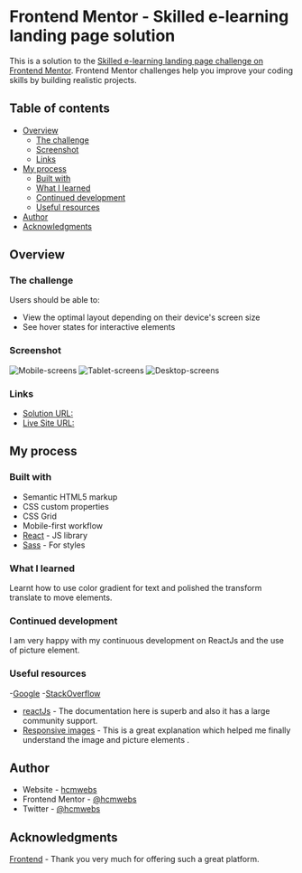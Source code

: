 # Frontend Mentor - Skilled e-learning landing page solution

This is a solution to the [Skilled e-learning landing page challenge on Frontend Mentor](https://www.frontendmentor.io/challenges/skilled-elearning-landing-page-S1ObDrZ8q). Frontend Mentor challenges help you improve your coding skills by building realistic projects.

## Table of contents

- [Overview](#overview)
  - [The challenge](#the-challenge)
  - [Screenshot](#screenshot)
  - [Links](#links)
- [My process](#my-process)
  - [Built with](#built-with)
  - [What I learned](#what-i-learned)
  - [Continued development](#continued-development)
  - [Useful resources](#useful-resources)
- [Author](#author)
- [Acknowledgments](#acknowledgments)



## Overview

### The challenge

Users should be able to:

- View the optimal layout depending on their device's screen size
- See hover states for interactive elements

### Screenshot

![Mobile-screens](./src/Assets/screenshots/mobile.png)
![Tablet-screens](./src/Assets/screenshots/tablet.png)
![Desktop-screens](./src/Assets/screenshots/desktop.png)

### Links

- [Solution URL:](https://your-solution-url.com)
- [Live Site URL:](https://your-live-site-url.com)

## My process

### Built with

- Semantic HTML5 markup
- CSS custom properties
- CSS Grid
- Mobile-first workflow
- [React](https://reactjs.org/) - JS library
- [Sass](https://sass-lang.com/) - For styles


### What I learned

Learnt how to use color gradient for text and polished the transform translate to move elements.

### Continued development

I am very happy with my continuous development on ReactJs and the use of picture element.
### Useful resources
-[Google](https://www.google.com/)
-[StackOverflow](https://stackoverflow.com/)
- [reactJs](https://reactjs.org/) - The documentation here is superb and also it has a large community support.
- [Responsive images](https://developer.mozilla.org/en-US/docs/Learn/HTML/Multimedia_and_embedding/Responsive_images) - This is a great explanation which helped me finally understand the image and picture elements .


## Author

- Website - [hcmwebs](https://www.hcmwebs.com)
- Frontend Mentor - [@hcmwebs](https://www.frontendmentor.io/profile/hcmwebs)
- Twitter - [@hcmwebs](https://www.twitter.com/hcmwebs)


## Acknowledgments
[Frontend](https://www.frontendmentor.io) -  Thank you very much for offering such a great platform.
